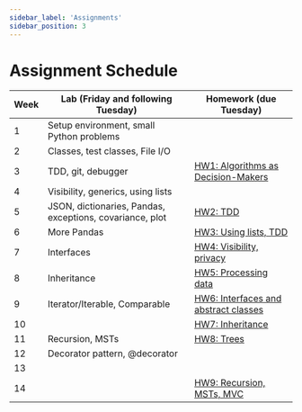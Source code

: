 ```yaml
---
sidebar_label: 'Assignments'
sidebar_position: 3
---
```


# Assignment Schedule

| Week | Lab (Friday and following Tuesday) | Homework (due Tuesday) |
| ---- | ---------------------------------- | -------- |
| 1 | Setup environment, small Python problems |  |
| 2 | Classes, test classes, File I/O |  |
| 3 | TDD, git, debugger | [HW1: Algorithms as Decision-Makers](https://github.com/neu-cs2100/fa25-hw1-algodecisionmakers-handout) |
| 4 | Visibility, generics, using lists |  |
| 5 | JSON, dictionaries, Pandas, exceptions, covariance, plot | [HW2: TDD](https://github.com/neu-cs2100/fa25-hw2-tdd-handout) |
| 6 | More Pandas | [HW3: Using lists, TDD](https://github.com/neu-cs2100/fa25-hw3-lists-handout) |
| 7 | Interfaces | [HW4: Visibility, privacy](https://github.com/neu-cs2100/fa25-hw4-reddit-privacy-handout) |
| 8 | Inheritance | [HW5: Processing data](https://github.com/neu-cs2100/fa25-hw5-biometrics-handout) |
| 9 | Iterator/Iterable, Comparable | [HW6: Interfaces and abstract classes](https://github.com/neu-cs2100/fa25-hw6-bias-bars-handout) |
| 10 |  | [HW7: Inheritance](https://github.com/neu-cs2100/fa25-hw7-minecraft-handout) |
| 11 | Recursion, MSTs | [HW8: Trees](https://github.com/neu-cs2100/fa25-hw8-trees-handout) |
| 12 | Decorator pattern, @decorator |  |
| 13 |  |  |
| 14 |  | [HW9: Recursion, MSTs, MVC](https://github.com/neu-cs2100/fa25-hw9-mst-handout) |
